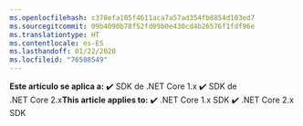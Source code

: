 ```yaml
---
ms.openlocfilehash: c378efa105f4611aca7a57ad354fb8854d103ed7
ms.sourcegitcommit: 09b4090b78f52fd09b0e430cd4b26576f1fdf96e
ms.translationtype: HT
ms.contentlocale: es-ES
ms.lasthandoff: 01/22/2020
ms.locfileid: "76508549"
---
```

<span data-ttu-id="f35a1-101">**Este artículo se aplica a:** ✔️ SDK de .NET Core 1.x ✔️ SDK de .NET Core 2.x</span><span class="sxs-lookup"><span data-stu-id="f35a1-101">**This article applies to:** ✔️ .NET Core 1.x SDK ✔️ .NET Core 2.x SDK</span></span>
